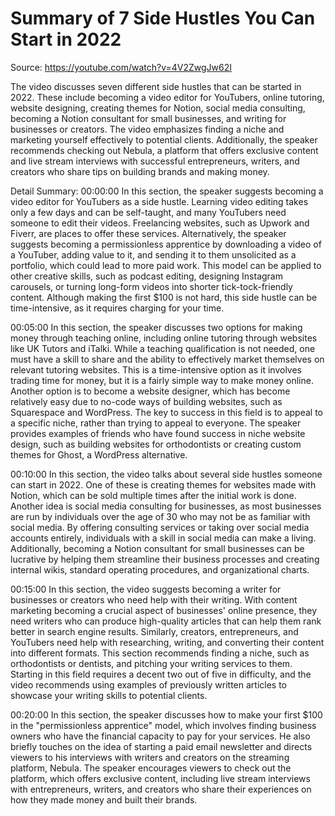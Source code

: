 # Summary of 7 Side Hustles You Can Start in 2022

Source: https://youtube.com/watch?v=4V2ZwgJw62I

The video discusses seven different side hustles that can be started in 2022. These include becoming a video editor for YouTubers, online tutoring, website designing, creating themes for Notion, social media consulting, becoming a Notion consultant for small businesses, and writing for businesses or creators. The video emphasizes finding a niche and marketing yourself effectively to potential clients.  Additionally, the speaker recommends checking out Nebula, a platform that offers exclusive content and live stream interviews with successful entrepreneurs, writers, and creators who share tips on building brands and making money.

Detail Summary: 
00:00:00
In this section, the speaker suggests becoming a video editor for YouTubers as a side hustle. Learning video editing takes only a few days and can be self-taught, and many YouTubers need someone to edit their videos. Freelancing websites, such as Upwork and Fiverr, are places to offer these services. Alternatively, the speaker suggests becoming a permissionless apprentice by downloading a video of a YouTuber, adding value to it, and sending it to them unsolicited as a portfolio, which could lead to more paid work. This model can be applied to other creative skills, such as podcast editing, designing Instagram carousels, or turning long-form videos into shorter tick-tock-friendly content. Although making the first $100 is not hard, this side hustle can be time-intensive, as it requires charging for your time.

00:05:00
In this section, the speaker discusses two options for making money through teaching online, including online tutoring through websites like UK Tutors and iTalki. While a teaching qualification is not needed, one must have a skill to share and the ability to effectively market themselves on relevant tutoring websites. This is a time-intensive option as it involves trading time for money, but it is a fairly simple way to make money online. Another option is to become a website designer, which has become relatively easy due to no-code ways of building websites, such as Squarespace and WordPress. The key to success in this field is to appeal to a specific niche, rather than trying to appeal to everyone. The speaker provides examples of friends who have found success in niche website design, such as building websites for orthodontists or creating custom themes for Ghost, a WordPress alternative.

00:10:00
In this section, the video talks about several side hustles someone can start in 2022. One of these is creating themes for websites made with Notion, which can be sold multiple times after the initial work is done. Another idea is social media consulting for businesses, as most businesses are run by individuals over the age of 30 who may not be as familiar with social media. By offering consulting services or taking over social media accounts entirely, individuals with a skill in social media can make a living. Additionally, becoming a Notion consultant for small businesses can be lucrative by helping them streamline their business processes and creating internal wikis, standard operating procedures, and organizational charts.

00:15:00
In this section, the video suggests becoming a writer for businesses or creators who need help with their writing. With content marketing becoming a crucial aspect of businesses' online presence, they need writers who can produce high-quality articles that can help them rank better in search engine results. Similarly, creators, entrepreneurs, and YouTubers need help with researching, writing, and converting their content into different formats. This section recommends finding a niche, such as orthodontists or dentists, and pitching your writing services to them. Starting in this field requires a decent two out of five in difficulty, and the video recommends using examples of previously written articles to showcase your writing skills to potential clients.

00:20:00
In this section, the speaker discusses how to make your first $100 in the "permissionless apprentice" model, which involves finding business owners who have the financial capacity to pay for your services. He also briefly touches on the idea of starting a paid email newsletter and directs viewers to his interviews with writers and creators on the streaming platform, Nebula. The speaker encourages viewers to check out the platform, which offers exclusive content, including live stream interviews with entrepreneurs, writers, and creators who share their experiences on how they made money and built their brands.

